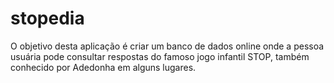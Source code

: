 # stopedia

O objetivo desta aplicação é criar um banco de dados online onde a pessoa usuária pode consultar respostas do famoso jogo infantil STOP, também conhecido por Adedonha em alguns lugares.
